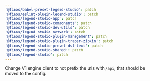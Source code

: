 ```yaml
---
'@finos/babel-preset-legend-studio': patch
'@finos/eslint-plugin-legend-studio': patch
'@finos/legend-studio-app': patch
'@finos/legend-studio-components': patch
'@finos/legend-studio-dev-utils': patch
'@finos/legend-studio-network': patch
'@finos/legend-studio-plugin-management': patch
'@finos/legend-studio-plugin-tracer-zipkin': patch
'@finos/legend-studio-preset-dsl-text': patch
'@finos/legend-studio-shared': patch
'@finos/legend-studio': patch
---
```


Change V1 engine client to not prefix the urls with `/api`, that should be moved to the config.
